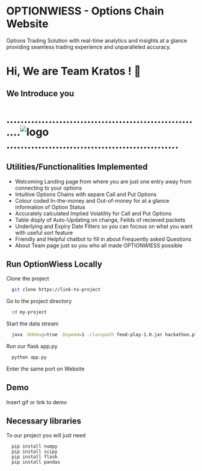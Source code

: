 # OPTIONWIESS - Options Chain Website 

Options Trading Solution with real-time analytics and insights at a glance providing seamless trading experience and unparalleled accuracy.

# Hi, We are Team Kratos ! 👋
## We Introduce you

# .........................................................![logo](https://github.com/anay15/option-chain-analyzer/assets/72351252/7b9e746d-72e6-4353-af38-6824496ed7e4).................................................


## Utilities/Functionalities Implemented

- Welcoming Landing page from where you are just one entry away from connecting to your options 
- Intuitive Options Chains with separe Call and Put Options 
- Colour coded In-the-money and Out-of-money for at a glance information of Option Status
- Accurately calculated Implied Volatility for Call and Put Options
- Table disply of Auto-Updating on change, Feilds of recieved packets
- Underlying and Expiry Date Filters so you can focous on what you want with useful sort feature
- Friendly and Helpful chatbot to fill in about Frequently asked Questions
- About Team page just so you who all made OPTIONWIESS possible
## Run OptionWiess Locally

Clone the project

```bash
  git clone https://link-to-project
```
Go to the project directory

```bash
  cd my-project
```
Start the data stream 

```bash
  java -Ddebug=true -Dspeed=1 -classpath feed-play-1.0.jar hackathon.player.Main dataset.csv #port
```
Run our flask app.py
```bash
  python app.py
```
Enter the same port on Website

## Demo

Insert gif or link to demo


## Necessary libraries

To our project you will just need

```
  pip install numpy
  pip install scipy
  pip install flask
  pip install pandas
```

